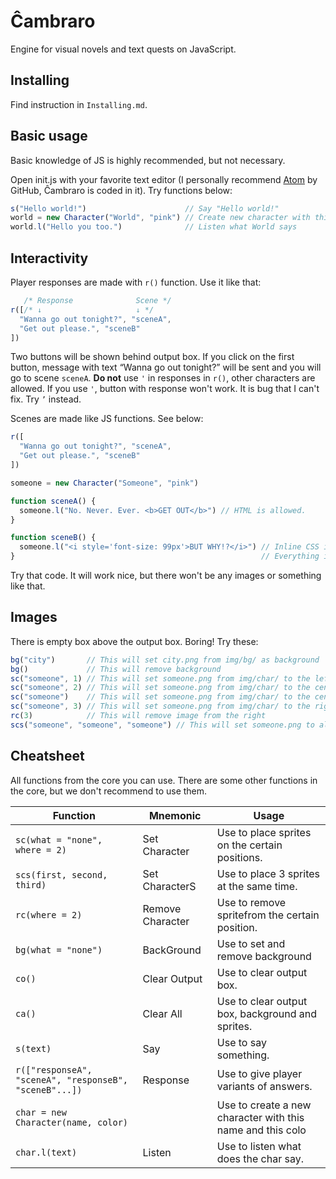 # Ĉambraro
Engine for visual novels and text quests on JavaScript.

## Installing
Find instruction in `Installing.md`.

## Basic usage

Basic knowledge of JS is highly recommended, but not necessary.

Open init.js with your favorite text editor (I personally recommend [Atom](https://atom.io/) by GitHub, Ĉambraro is coded in it). Try functions below:

```js
s("Hello world!")                      // Say "Hello world!"
world = new Character("World", "pink") // Create new character with this name and that color
world.l("Hello you too.")              // Listen what World says
```
## Interactivity

Player responses are made with `r()` function. Use it like that:

```js
   /* Response              Scene */
r([/* ↓                     ↓ */
  "Wanna go out tonight?", "sceneA",
  "Get out please.", "sceneB"
])
```

Two buttons will be shown behind output box. If you click on the first button, message with text “Wanna go out tonight?” will be sent and you will go to scene `sceneA`. **Do not** use `'` in responses in `r()`, other characters are allowed. If you  use `'`, button with response won't work. It is bug that I can't fix. Try `’` instead.

Scenes are made like JS functions. See below:

```js
r([
  "Wanna go out tonight?", "sceneA",
  "Get out please.", "sceneB"
])

someone = new Character("Someone", "pink")

function sceneA() {
  someone.l("No. Never. Ever. <b>GET OUT</b>") // HTML is allowed.
}

function sceneB() {
  someone.l("<i style='font-size: 99px'>BUT WHY!?</i>") // Inline CSS is allowed.
}                                                       // Everything is allowed, actually.
```

Try that code. It will work nice, but there won't be any images or something like that.

## Images

There is empty box above the output box. Boring! Try these:

```js
bg("city")       // This will set city.png from img/bg/ as background
bg()             // This will remove background
sc("someone", 1) // This will set someone.png from img/char/ to the left
sc("someone", 2) // This will set someone.png from img/char/ to the center
sc("someone")    // This will set someone.png from img/char/ to the center too
sc("someone", 3) // This will set someone.png from img/char/ to the right
rc(3)            // This will remove image from the right
scs("someone", "someone", "someone") // This will set someone.png to all positions
```

## Cheatsheet

All functions from the core you can use. There are some other functions in the core, but we don't recommend to use them.

| Function                                 | Mnemonic         | Usage                                    |
| ---------------------------------------- | ---------------- | ---------------------------------------- |
| `sc(what = "none", where = 2)`           | Set Character    | Use to place sprites on the certain positions. |
| `scs(first, second, third)`              | Set CharacterS   | Use to place 3 sprites at the same time. |
| `rc(where = 2)`                          | Remove Character | Use to remove spritefrom the certain position. |
| `bg(what = "none")`                      | BackGround       | Use to set and remove background         |
| `co()`                                   | Clear Output     | Use to clear output box.                 |
| `ca()`                                   | Clear All        | Use to clear output box, background and sprites. |
| `s(text)`                                | Say              | Use to say something.                    |
| `r(["responseA", "sceneA", "responseB", "sceneB"...])` | Response         | Use to give player variants of answers.  |
| `char = new Character(name, color)`      |                  | Use to create a new character with this name and this colo |
| `char.l(text)`                           | Listen           | Use to listen what does the char say.    |
